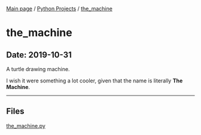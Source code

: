 [Main page](/) / [Python Projects](/python) / [the_machine](/python/2019-10-31_the_machine)

# the_machine

## Date: 2019-10-31

A turtle drawing machine.

I wish it were something a lot cooler, given that the name is literally **The Machine**.

-----

## Files

[the_machine.py](the_machine.py)
